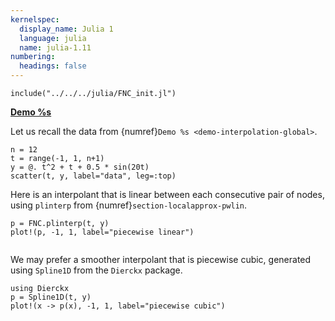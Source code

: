 ```yaml
---
kernelspec:
  display_name: Julia 1
  language: julia
  name: julia-1.11
numbering: 
  headings: false
---
```

```{code-cell}
include("../../../julia/FNC_init.jl")
```
[**Demo %s**](#demo-interpolation-pwise)

Let us recall the data from {numref}`Demo %s <demo-interpolation-global>`.

```{code-cell}
n = 12
t = range(-1, 1, n+1)
y = @. t^2 + t + 0.5 * sin(20t)
scatter(t, y, label="data", leg=:top)
```

Here is an interpolant that is linear between each consecutive pair of nodes, using `plinterp` from {numref}`section-localapprox-pwlin`.

```{code-cell}
p = FNC.plinterp(t, y)
plot!(p, -1, 1, label="piecewise linear")
```

```{index} ! Julia; Spline1D
```

We may prefer a smoother interpolant that is piecewise cubic, generated using `Spline1D` from the `Dierckx` package.

```{code-cell}
using Dierckx
p = Spline1D(t, y)
plot!(x -> p(x), -1, 1, label="piecewise cubic")
```
